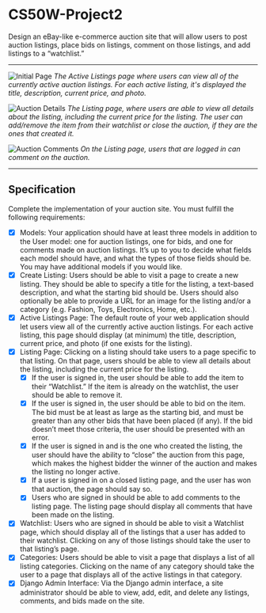 # CS50W-Project2
Design an eBay-like e-commerce auction site that will allow users to post auction listings, place bids on listings, comment on those listings, and add listings to a “watchlist.”

---

![Initial Page](https://user-images.githubusercontent.com/32396925/217273040-8b438ff9-c85c-4a8c-8585-bc52502d830a.png "Initial Page")
*The Active Listings page where users can view all of the currently active auction listings. For each active listing, it's displayed the title, description, current price, and photo.*

![Auction Details](https://user-images.githubusercontent.com/32396925/217273642-746af29e-a996-417b-a88a-038d1e671e6e.png "Auction Details")
*The Listing page, where users are able to view all details about the listing, including the current price for the listing. The user can add/remove the item from their watchlist or close the auction, if they are the ones that created it.*

![Auction Comments](https://user-images.githubusercontent.com/32396925/217273741-9c1bc73c-7040-4854-98ee-b1709757d934.png "Auction Comments")
*On the Listing page, users that are logged in can comment on the auction.*

---

## Specification
Complete the implementation of your auction site. You must fulfill the following requirements:

 - [x] Models: Your application should have at least three models in addition to the User model: one for auction listings, one for bids, and one for comments made on auction listings. It’s up to you to decide what fields each model should have, and what the types of those fields should be. You may have additional models if you would like.
 - [x] Create Listing: Users should be able to visit a page to create a new listing. They should be able to specify a title for the listing, a text-based description, and what the starting bid should be. Users should also optionally be able to provide a URL for an image for the listing and/or a category (e.g. Fashion, Toys, Electronics, Home, etc.).
 - [x] Active Listings Page: The default route of your web application should let users view all of the currently active auction listings. For each active listing, this page should display (at minimum) the title, description, current price, and photo (if one exists for the listing).
 - [x] Listing Page: Clicking on a listing should take users to a page specific to that listing. On that page, users should be able to view all details about the listing, including the current price for the listing.
   - [x] If the user is signed in, the user should be able to add the item to their “Watchlist.” If the item is already on the watchlist, the user should be able to remove it.
   - [x] If the user is signed in, the user should be able to bid on the item. The bid must be at least as large as the starting bid, and must be greater than any other bids that have been placed (if any). If the bid doesn’t meet those criteria, the user should be presented with an error.
   - [x] If the user is signed in and is the one who created the listing, the user should have the ability to “close” the auction from this page, which makes the highest bidder the winner of the auction and makes the listing no longer active.
   - [x] If a user is signed in on a closed listing page, and the user has won that auction, the page should say so.
   - [x] Users who are signed in should be able to add comments to the listing page. The listing page should display all comments that have been made on the listing.
 - [x] Watchlist: Users who are signed in should be able to visit a Watchlist page, which should display all of the listings that a user has added to their watchlist. Clicking on any of those listings should take the user to that listing’s page.
 - [x] Categories: Users should be able to visit a page that displays a list of all listing categories. Clicking on the name of any category should take the user to a page that displays all of the active listings in that category.
 - [x] Django Admin Interface: Via the Django admin interface, a site administrator should be able to view, add, edit, and delete any listings, comments, and bids made on the site.
